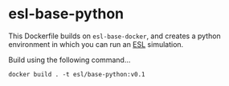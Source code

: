 # esl-base-python

This Dockerfile builds on `esl-base-docker`, and creates a python environment in which you can run an [ESL](https://github.com/EconomicSL) simulation.

Build using the following command...

`docker build . -t esl/base-python:v0.1`
